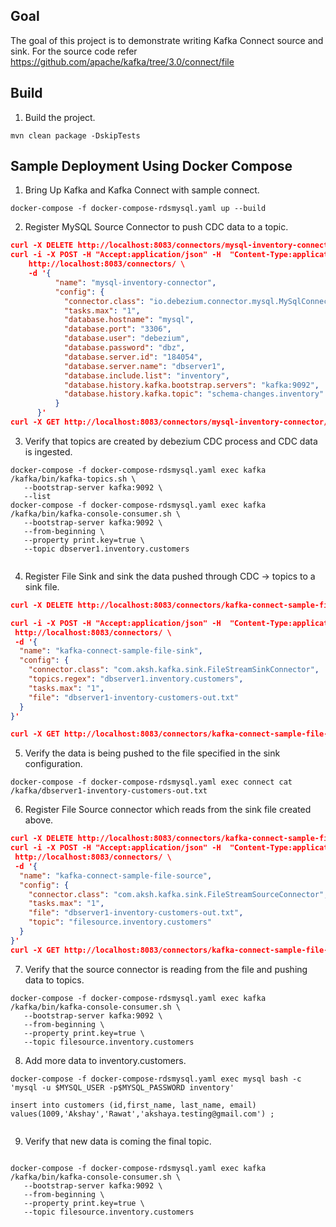 ## Goal
The goal of this project is to demonstrate writing Kafka Connect source and sink. 
For the source code refer https://github.com/apache/kafka/tree/3.0/connect/file

## Build 
1. Build the project. 
```shell
mvn clean package -DskipTests
```

## Sample Deployment Using Docker Compose
1. Bring Up Kafka and Kafka Connect with sample connect. 
```shell
docker-compose -f docker-compose-rdsmysql.yaml up --build
```
2. Register MySQL Source Connector to push CDC data to a topic. 
```json
curl -X DELETE http://localhost:8083/connectors/mysql-inventory-connector
curl -i -X POST -H "Accept:application/json" -H  "Content-Type:application/json" \
    http://localhost:8083/connectors/ \
    -d '{
          "name": "mysql-inventory-connector",
          "config": {
            "connector.class": "io.debezium.connector.mysql.MySqlConnector",
            "tasks.max": "1",
            "database.hostname": "mysql",
            "database.port": "3306",
            "database.user": "debezium",
            "database.password": "dbz",
            "database.server.id": "184054",
            "database.server.name": "dbserver1",
            "database.include.list": "inventory",
            "database.history.kafka.bootstrap.servers": "kafka:9092",
            "database.history.kafka.topic": "schema-changes.inventory"
          }
      }'
curl -X GET http://localhost:8083/connectors/mysql-inventory-connector/status 
``` 
3. Verify that topics are created by debezium CDC process and CDC data is ingested. 
```shell
docker-compose -f docker-compose-rdsmysql.yaml exec kafka /kafka/bin/kafka-topics.sh \
   --bootstrap-server kafka:9092 \
   --list   
docker-compose -f docker-compose-rdsmysql.yaml exec kafka /kafka/bin/kafka-console-consumer.sh \
   --bootstrap-server kafka:9092 \
   --from-beginning \
   --property print.key=true \
   --topic dbserver1.inventory.customers
   
``` 
4. Register File Sink and sink the data pushed through CDC -> topics to a sink file. 
```json
curl -X DELETE http://localhost:8083/connectors/kafka-connect-sample-file-sink

curl -i -X POST -H "Accept:application/json" -H  "Content-Type:application/json" \
 http://localhost:8083/connectors/ \
 -d '{
  "name": "kafka-connect-sample-file-sink",
  "config": {
    "connector.class": "com.aksh.kafka.sink.FileStreamSinkConnector",
    "topics.regex": "dbserver1.inventory.customers",
    "tasks.max": "1",
    "file": "dbserver1-inventory-customers-out.txt"
  }
}'

curl -X GET http://localhost:8083/connectors/kafka-connect-sample-file-sink/status
```
5. Verify the data is being pushed to the file specified in the sink configuration. 
```shell
docker-compose -f docker-compose-rdsmysql.yaml exec connect cat /kafka/dbserver1-inventory-customers-out.txt
```
6. Register File Source connector which reads from the sink file created above. 
```json
curl -X DELETE http://localhost:8083/connectors/kafka-connect-sample-file-source
curl -i -X POST -H "Accept:application/json" -H  "Content-Type:application/json" \
 http://localhost:8083/connectors/ \
 -d '{
  "name": "kafka-connect-sample-file-source",
  "config": {
    "connector.class": "com.aksh.kafka.sink.FileStreamSourceConnector",
    "tasks.max": "1",
    "file": "dbserver1-inventory-customers-out.txt",
    "topic": "filesource.inventory.customers"
  }
}'
curl -X GET http://localhost:8083/connectors/kafka-connect-sample-file-source/status
```

7. Verify that the source connector is reading from the file and pushing data to topics. 
```shell
docker-compose -f docker-compose-rdsmysql.yaml exec kafka /kafka/bin/kafka-console-consumer.sh \
   --bootstrap-server kafka:9092 \
   --from-beginning \
   --property print.key=true \
   --topic filesource.inventory.customers
```

8. Add more data to inventory.customers. 
```shell
docker-compose -f docker-compose-rdsmysql.yaml exec mysql bash -c 'mysql -u $MYSQL_USER -p$MYSQL_PASSWORD inventory'

insert into customers (id,first_name, last_name, email) values(1009,'Akshay','Rawat','akshaya.testing@gmail.com') ;
   
```
9. Verify that new data is coming the final topic. 
```shell

docker-compose -f docker-compose-rdsmysql.yaml exec kafka /kafka/bin/kafka-console-consumer.sh \
   --bootstrap-server kafka:9092 \
   --from-beginning \
   --property print.key=true \
   --topic filesource.inventory.customers
```